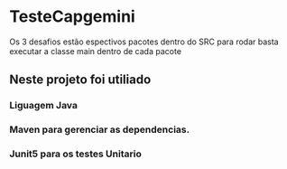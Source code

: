 # TesteCapgemini

Os 3 desafios estão espectivos pacotes dentro do SRC para rodar basta executar a classe main dentro de cada pacote

## Neste projeto foi utiliado

### Liguagem Java

### Maven para gerenciar as dependencias.

### Junit5 para os testes Unitario
